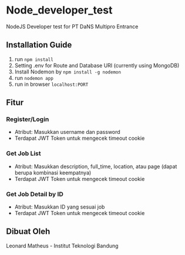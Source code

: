 # Node_developer_test

NodeJS Developer test for PT DaNS Multipro Entrance

## Installation Guide

1. run `npm install`
2. Setting .env for Route and Database URI (currently using MongoDB)
3. Install Nodemon by `npm install -g nodemon`
4. run `nodemon app`
5. run in browser `localhost:PORT`

## Fitur

### Register/Login

- Atribut: Masukkan username dan password
- Terdapat JWT Token untuk mengecek timeout cookie

### Get Job List

- Atribut: Masukkan description, full_time, location, atau page (dapat berupa kombinasi keempatnya)
- Terdapat JWT Token untuk mengecek timeout cookie

### Get Job Detail by ID

- Atribut: Masukkan ID yang sesuai job
- Terdapat JWT Token untuk mengecek timeout cookie

## Dibuat Oleh

Leonard Matheus - Institut Teknologi Bandung
